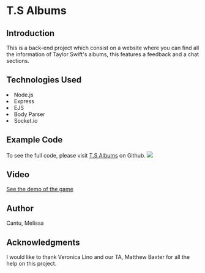 <h1>T.S Albums</h1>

<h2>Introduction</h2>
This is a back-end project which consist on a website where you can find all the information of Taylor Swift's albums, this features a feedback and a chat sections.


<h2>Technologies Used</h2>
<li>Node.js</li>
<li>Express</li>
<li>EJS</li>
<li>Body Parser</li>
<li>Socket.io</li>


<h2>Example Code</h2>
To see the full code, please visit <a href="https://github.com/melycm/myApp--week8">T.S Albums</a> on Github.
<img src="../images/codeexample.png" style="width= 30px">


<h2>Video</h2>
<a href="https://www.youtube.com/watch?v=6RSOrFk6Vgo" target="_blank">See the demo of the game</a>

<h2>Author</h2>
Cantu, Melissa

<h2>Acknowledgments</h2>
I would like to thank Veronica Lino and our TA, Matthew Baxter for all the help on this project.